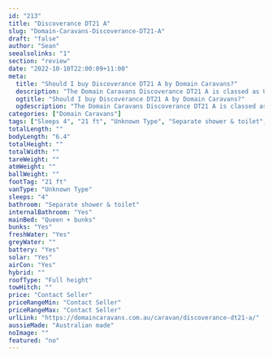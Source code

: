 ```yaml
---
id: "213"
title: "Discoverance DT21 A"
slug: "Domain-Caravans-Discoverance-DT21-A"
draft: "false"
author: "Sean"
seealsolinks: "1"
section: "review"
date: "2022-10-10T22:00:09+11:00"
meta:
  title: "Should I buy Discoverance DT21 A by Domain Caravans?"
  description: "The Domain Caravans Discoverance DT21 A is classed as Unknown Type, and sleeps 4 people. It is Australian made and comes in at 21 ft. It generally has Separate shower & toilet."
  ogtitle: "Should I buy Discoverance DT21 A by Domain Caravans?"
  ogdescription: "The Domain Caravans Discoverance DT21 A is classed as Unknown Type, and sleeps 4 people. It is Australian made and comes in at 21 ft. It generally has Separate shower & toilet."
categories: ["Domain Caravans"]
tags: ["Sleeps 4", "21 ft", "Unknown Type", "Separate shower & toilet", "Full height", "Price Unknown"]
totalLength: ""
bodyLength: "6.4"
totalHeight: ""
totalWidth: ""
tareWeight: ""
atmWeight: ""
ballWeight: ""
footTag: "21 ft"
vanType: "Unknown Type"
sleeps: "4"
bathroom: "Separate shower & toilet"
internalBathroom: "Yes"
mainBed: "Queen + bunks"
bunks: "Yes"
freshWater: "Yes"
greyWater: ""
battery: "Yes"
solar: "Yes"
airCon: "Yes"
hybrid: ""
roofType: "Full height"
towHitch: ""
price: "Contact Seller"
priceRangeMin: "Contact Seller"
priceRangeMax: "Contact Seller"
urlLink: "https://domaincaravans.com.au/caravan/discoverance-dt21-a/"
aussieMade: "Australian made"
noImage: ""
featured: "no"
---
```

